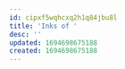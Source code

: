 ```yaml
---
id: cipxf5wqhcxq2h1q84jbu8l
title: 'Inks of '
desc: ''
updated: 1694698675188
created: 1694698675188
---
```

